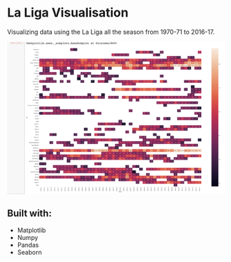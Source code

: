# La Liga Visualisation

Visualizing data using the La Liga all the season from 1970-71 to 2016-17.

![Heatmap](/heatmap.png)

## Built with:
 * Matplotlib
 * Numpy
 * Pandas
 * Seaborn
